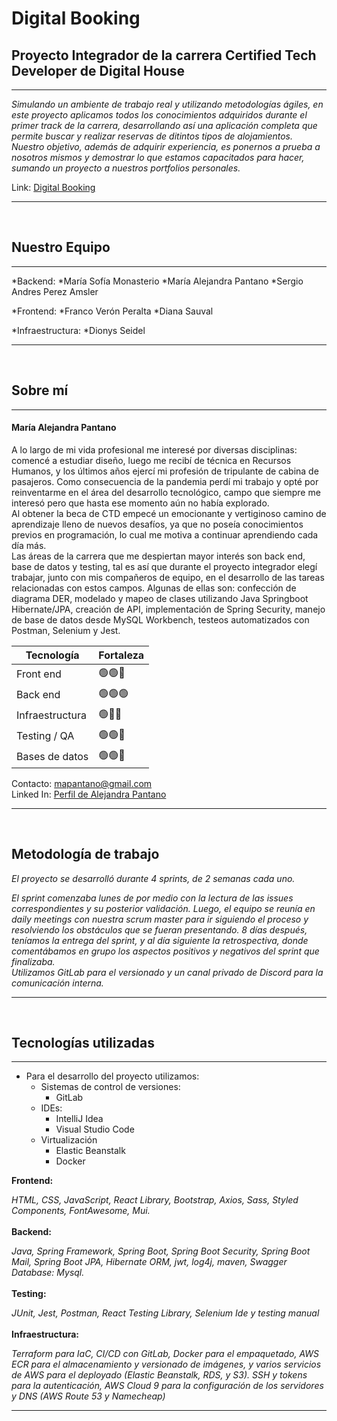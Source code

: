 <h1>Digital Booking</h1>
<strong><h2>Proyecto Integrador de la carrera Certified Tech Developer de Digital House</h2></strong>

<hr/>

_Simulando un ambiente de trabajo real y utilizando metodologías ágiles, en este proyecto aplicamos todos los conocimientos adquiridos durante el primer track de la carrera, desarrollando así una aplicación completa que permite buscar y realizar reservas de ditintos tipos de alojamientos._
<br>
_Nuestro objetivo, además de adquirir experiencia, es ponernos a prueba a nosotros mismos y demostrar lo que estamos capacitados para hacer, sumando un proyecto a nuestros portfolios personales._

Link: [Digital Booking](https://remo-digitalbooking.click/)

<hr />
<br>

<strong><h2>Nuestro Equipo</h2></strong>
<hr/>

*Backend:
*María Sofía Monasterio
*María Alejandra Pantano
*Sergio Andres Perez Amsler

*Frontend:
*Franco Verón Peralta
*Diana Sauval

*Infraestructura:
*Dionys Seidel

<hr/>

<br>
<strong><h2>Sobre mí</h2></strong>
<hr/>
<h4>María Alejandra Pantano</h4>
A lo largo de mi vida profesional me interesé por diversas disciplinas: comencé a estudiar diseño, luego me recibí de técnica en Recursos Humanos, y los últimos años ejercí mi profesión de tripulante de cabina de pasajeros. Como consecuencia de la pandemia perdí mi trabajo y opté por reinventarme en el área del desarrollo tecnológico, campo que siempre me interesó pero que hasta ese momento aún no había explorado.
<br>
Al obtener la beca de CTD empecé un emocionante y vertiginoso camino de aprendizaje lleno de nuevos desafíos, ya que no poseía conocimientos previos en programación, lo cual me motiva a continuar aprendiendo cada día más.
<br>
Las áreas de la carrera que me despiertan mayor interés son back end, base de datos y testing, tal es así que durante el proyecto integrador elegí trabajar, junto con mis compañeros de equipo, en el desarrollo de las tareas relacionadas con estos campos. Algunas de ellas son: confección de diagrama DER, modelado y mapeo de clases utilizando Java Springboot Hibernate/JPA, creación de API, implementación de Spring Security, manejo de base de datos desde MySQL Workbench, testeos automatizados con Postman, Selenium y Jest.


| Tecnología| Fortaleza |
| ------ | ------ |
| Front end| 🟢🟢🔘 |
| Back end| 🟢🟢🟢 |
| Infraestructura| 🟢🔘🔘|
| Testing / QA| 🟢🟢🔘|
| Bases de datos| 🟢🟢🔘|

Contacto: mapantano@gmail.com
<br>
Linked In: [Perfil de Alejandra Pantano](https://www.linkedin.com/in/alejandra-pantano/)

<hr/>

<br>
<strong><h2>Metodología de trabajo</h2></strong>

_El proyecto se desarrolló durante 4 sprints, de 2 semanas cada uno._
<br>

_El sprint comenzaba lunes de por medio con la lectura de las issues correspondientes y su posterior validación. Luego, el equipo se reunía en daily meetings con nuestra scrum master para ir siguiendo el proceso y resolviendo los obstáculos que se fueran presentando. 8 días después, teníamos la entrega del sprint, y al día siguiente la retrospectiva, donde comentábamos en grupo los aspectos positivos y negativos del sprint que finalizaba._
<br>
_Utilizamos GitLab para el versionado y un canal privado de Discord para la comunicación interna._
<hr />
<br>

<strong><h2>Tecnologías utilizadas</h2></strong>
<hr />

* Para el desarrollo del proyecto utilizamos:
  * Sistemas de control de versiones:
    * GitLab
  * IDEs:
    * IntelliJ Idea
    * Visual Studio Code
  * Virtualización
    * Elastic Beanstalk
    * Docker

<strong>Frontend:</strong>
<br>

_HTML, CSS, JavaScript, React Library, Bootstrap, Axios, Sass, Styled Components, FontAwesome, Mui._
<br>
<br>
<strong>Backend:</strong>
<br>

_Java, Spring Framework, Spring Boot, Spring Boot Security, Spring Boot Mail, Spring Boot JPA, Hibernate ORM, jwt, log4j, maven, Swagger
Database: Mysql._
<br>
<br>
<strong>Testing:</strong>
<br>

_JUnit, Jest, Postman, React Testing Library, Selenium Ide y testing manual_
<br>
<br>
<strong>Infraestructura:</strong>
<br>

_Terraform para IaC, CI/CD con GitLab, Docker para el empaquetado, AWS ECR para el almacenamiento y versionado de imágenes, y varios servicios de AWS para el deployado (Elastic Beanstalk, RDS, y S3). SSH y tokens para la autenticación, AWS Cloud 9 para la configuración de los servidores y DNS (AWS Route 53 y Namecheap)_

<hr />
<br>
